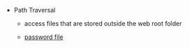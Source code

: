 - Path Traversal
    - access files that are stored outside the web root folder

    - [password file](http://192.168.56.101/index.php?page=../../../../../etc/passwd)